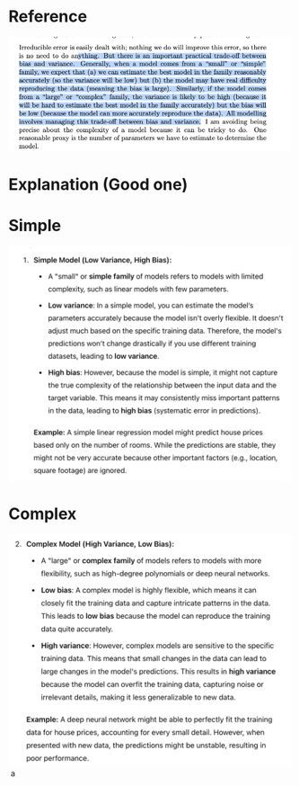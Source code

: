 # Reference
![alt text](image-8.png)

# Explanation (Good one)
# Simple
![alt text](image-9.png)

# Complex
![alt text](image-10.png) a